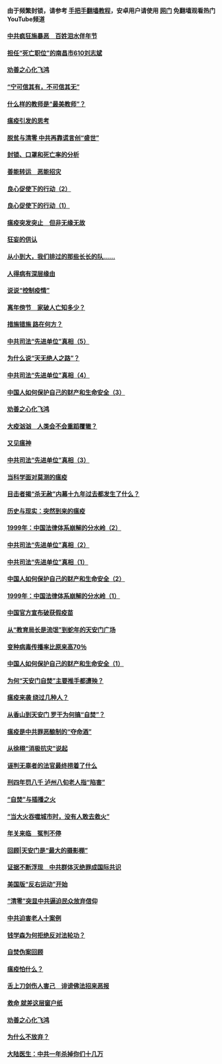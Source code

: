 #### 由于频繁封锁，请参考 [手把手翻墙教程](https://github.com/gfw-breaker/guides/wiki/)，安卓用户请使用 [网门](https://github.com/gfw-breaker/nogfw/blob/master/dl.md?t=03112000) 免翻墙观看热门YouTube频道 

#### [中共疯狂施暴恶　百姓泪水伴年节](../pages/19/421946.md?t=03112000) 

#### [担任“死亡职位”的南昌市610刘志斌](../pages/19/421957.md?t=03112000) 

#### [劝善之心化飞鸿](../pages/19/421164.md?t=03112000) 

#### [“宁可信其有，不可信其无”](../pages/19/421691.md?t=03112000) 

#### [什么样的教师是“最美教师”？](../pages/19/421755.md?t=03112000) 

#### [瘟疫引发的思考](../pages/19/421594.md?t=03112000) 

#### [脱贫与清零 中共再靠谎言创“盛世”](../pages/19/421590.md?t=03112000) 

#### [封锁、口罩和死亡率的分析](../pages/19/421495.md?t=03112000) 

#### [善能转运　恶能招灾](../pages/19/421334.md?t=03112000) 

#### [良心促使下的行动（2）](../pages/19/421361.md?t=03112000) 

#### [良心促使下的行动（1）](../pages/19/421302.md?t=03112000) 

#### [瘟疫突发突止　但非无缘无故](../pages/19/421281.md?t=03112000) 

#### [狂妄的供认](../pages/19/421199.md?t=03112000) 

#### [从小到大，我们排过的那些长长的队……](../pages/19/421243.md?t=03112000) 

#### [人得病有深层缘由](../pages/19/420864.md?t=03112000) 

#### [说说“控制疫情”](../pages/19/420831.md?t=03112000) 

#### [离年傍节　家破人亡知多少？](../pages/19/420563.md?t=03112000) 

#### [措施错施  路在何方？](../pages/19/420076.md?t=03112000) 

#### [中共司法“先进单位”真相（5）](../pages/19/419453.md?t=03112000) 

#### [为什么说“天无绝人之路”？](../pages/19/419618.md?t=03112000) 

#### [中共司法“先进单位”真相（4）](../pages/19/419452.md?t=03112000) 

#### [中国人如何保护自己的财产和生命安全（3）](../pages/19/419405.md?t=03112000) 

#### [劝善之心化飞鸿](../pages/19/418758.md?t=03112000) 

#### [大疫汹汹　人类会不会重蹈覆辙？](../pages/19/419691.md?t=03112000) 

#### [又见瘟神](../pages/19/419225.md?t=03112000) 

#### [中共司法“先进单位”真相（3）](../pages/19/419451.md?t=03112000) 

#### [当科学面对莫测的瘟疫](../pages/19/419625.md?t=03112000) 

#### [目击者揭“杀无赦”内幕十九年过去都发生了什么？](../pages/19/419617.md?t=03112000) 

#### [历史与现实：突然到来的瘟疫](../pages/19/419619.md?t=03112000) 

#### [1999年：中国法律体系崩解的分水岭（2）](../pages/19/419455.md?t=03112000) 

#### [中共司法“先进单位”真相（2）](../pages/19/419450.md?t=03112000) 

#### [中共司法“先进单位”真相（1）](../pages/19/419449.md?t=03112000) 

#### [中国人如何保护自己的财产和生命安全（2）](../pages/19/419404.md?t=03112000) 

#### [1999年：中国法律体系崩解的分水岭（1）](../pages/19/419454.md?t=03112000) 

#### [中国官方宣布破获假疫苗](../pages/19/419504.md?t=03112000) 

#### [从“教育局长是流氓”到蛇年的天安门广场](../pages/19/419470.md?t=03112000) 

#### [变种病毒传播率比原来高70％](../pages/19/419456.md?t=03112000) 

#### [中国人如何保护自己的财产和生命安全（1）](../pages/19/419403.md?t=03112000) 

#### [为何“天安门自焚”主要推手都遭殃？](../pages/19/419348.md?t=03112000) 

#### [瘟疫来袭 绕过几种人？](../pages/19/419349.md?t=03112000) 

#### [从香山到天安门 罗干为何搞“自焚”？](../pages/19/419270.md?t=03112000) 

#### [瘟疫是中共罪恶酿制的“夺命酒”](../pages/19/419223.md?t=03112000) 

#### [从徐栩“消极抗灾”说起](../pages/19/419224.md?t=03112000) 

#### [诬判无辜者的法官最终捞着了什么](../pages/19/419268.md?t=03112000) 

#### [刑四年罚八千 泸州八旬老人指“陷害”](../pages/19/419232.md?t=03112000) 

#### [“自焚”与插播之火](../pages/19/419226.md?t=03112000) 

#### [“当大火吞噬城市时，没有人敢去救火”](../pages/19/419077.md?t=03112000) 

#### [年关来临　冤判不停](../pages/19/419093.md?t=03112000) 

#### [回顾|天安门是“最大的摄影棚”](../pages/19/380866.md?t=03112000) 

#### [证据不断浮现　中共群体灭绝罪成国际共识](../pages/19/419031.md?t=03112000) 

#### [美国版“反右运动”开始](../pages/19/419030.md?t=03112000) 

#### [“清零”突显中共逼迫民众放弃信仰](../pages/19/418995.md?t=03112000) 

#### [中共迫害老人十案例](../pages/19/418831.md?t=03112000) 

#### [钱学森为何拒绝反对法轮功？](../pages/19/418905.md?t=03112000) 

#### [自焚伪案回顾](../pages/19/418799.md?t=03112000) 

#### [瘟疫怕什么？](../pages/19/418800.md?t=03112000) 

#### [舌上刀剑伤人害己　诽谤佛法招来恶报](../pages/19/418731.md?t=03112000) 

#### [救命 就差这层窗户纸](../pages/19/418706.md?t=03112000) 

#### [劝善之心化飞鸿](../pages/19/416766.md?t=03112000) 

#### [为什么不放弃？](../pages/19/418691.md?t=03112000) 

#### [大陆医生：中共一年杀掉你们十几万](../pages/19/418670.md?t=03112000) 


